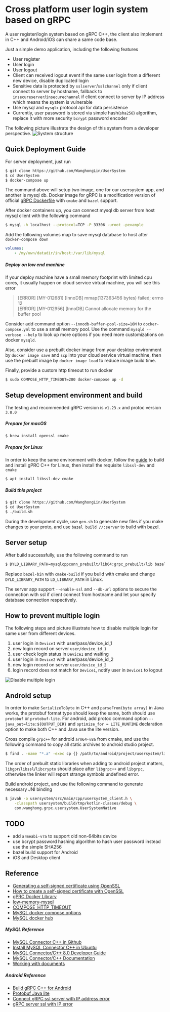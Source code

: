 Cross platform user login system based on gRPC
======

A user register/login system based on gRPC C++, the client also implement in C++ and Android/iOS can share a same code base.

Just a simple demo application, including the following features

* User register
* User login
* User logout
* Client can received logout event if the same user login from a different new device, disable duplicated login
* Sensitive data is protected by `sslserver`/`sslchannel` only if client connect to server by hostname, fallback to `insecureserver`/`insecurechannel` if client connect to server by IP address which means the system is vulnerable 
* Use mysql and `mysqlx` protocol api for data persistence
* Currently, user password is stored via simple hash(`sha256`) algorithm, replace it with more security `bcrypt` password encoder

The following picture illustrate the design of this system from a developer perspective.
![System structure](docs/usersystem_structure.png)

Quick Deployment Guide
------
For server deployment, just run
```bash
$ git clone https://github.com/WanghongLin/UserSystem
$ cd UserSystem
$ docker-compose up
```
The command above will setup two image, one for our usersystem app, and another is mysql db. Docker image for gRPC is a modification version of official [gRPC Dockerfile](https://github.com/grpc/grpc-docker-library/blob/master/1.21.0/cxx/Dockerfile) with `cmake` and `bazel` support.

After docker containers up, you can connect mysql db server from host mysql client with the following command

```bash
$ mysql -h localhost --protocol=TCP -P 33306 -uroot -pexample
```
Add the following volumes map to save mysql database to host after `docker-compose down`

```yaml
volumes:
    - /my/own/datadir/in/host:/var/lib/mysql
```

##### Deploy on low end machine
If your deploy machine have a small memory footprint with limited cpu cores, it usually happen on cloud service virtual machine, you will see this error

>[ERROR] [MY-012681] [InnoDB] mmap(137363456 bytes) failed; errno 12<br/>[ERROR] [MY-012956] [InnoDB] Cannot allocate memory for the buffer pool

Consider add command option `--innodb-buffer-pool-size=16M` to `docker-compose.yml` to use a small memory pool. Use the command `mysqld --verbose --help` to look up more options if you need more customizations on docker `mysqld`.

Also, consider use a prebuilt docker image from your desktop environment by `docker image save` and `scp` into your cloud service virtual machine, then use the prebuilt image by `docker image load` to reduce image build time.

Finally, provide a custom http timeout to run docker

```bash
$ sudo COMPOSE_HTTP_TIMEOUT=200 docker-compose up -d
```

Setup development environment and build
------
The testing and recommended gRPC version is `v1.23.x` and protoc version `3.8.0`

##### Prepare for macOS 
```bash
$ brew install openssl cmake
```

##### Prepare for Linux

In order to keep the same environment with docker, follow the [guide](https://github.com/grpc/grpc/blob/master/BUILDING.md) to build and install gPRC C++ for Linux, then install the requisite `libssl-dev` and `cmake`
```
$ apt install libssl-dev cmake
```

##### Build this project
```bash
$ git clone https://github.com/WanghongLin/UserSystem
$ cd UserSystem
$ ./build.sh
```

During the development cycle, use `gen.sh` to generate new files if you make changes to your proto, and use `bazel build //:server` to build with bazel.

Server setup
------
After build successfully, use the following command to run
```bash
$ DYLD_LIBRARY_PATH=mysqlcppconn_prebuilt/lib64:grpc_prebuilt/lib bazel-bin/server
```
Replace `bazel-bin` with `cmake-build` if you build with cmake and change `DYLD_LIBRARY_PATH` to `LD_LIBRARY_PATH` in Linux. 

The server app support `--enable-ssl` and `--db-url` options to secure the connection with ssl if client connect from hostname and let your specify database connection respectively. 

How to prevent multiple login
------
The following steps and picture illustrate how to disable multiple login for same user from different devices.

1. user login in `Device1` with user/pass/device_id_1
2. new login record on server `user/device_id_1`
3. user check login status in `Device1` and waiting
4. user login in `Device2` with user/pass/device_id_2
5. new login record on server `user/device_id_2`
6. login record does not match for `Device1`, notify user in `Device1` to logout

![Disable multiple login](docs/multiple_login.png)

Android setup
------
In order to make `SerializeToByte` in C++ and `parseFrom(byte array)` in Java works, the protobuf format type should keep the same, both should use `protobuf` or `protobuf-lite`. For android, add protoc command option `--java_out=lite:${OUTPUT_DIR}` and `optimize_for = LITE_RUNTIME` declaration option to make both C++ and Java use the lite version.

Cross compile `grpc++` for android `arm64-v8a` from cmake, and use the following command to copy all static archives to android studio project.

```bash
$ find . -name "*.a" -exec cp {} /path/to/android/project/usersystem/libs/arm64-v8a/ \;
```

The order of prebuilt static libraries when adding to android project matters, `libgpr`/`libssl`/`libcrypto` should place
after `libgrpc++` and `libgrpc`, otherwise the linker will report strange symbols undefined error.

Build android project, and use the following command to generate necessary JNI binding

```bash
$ javah -o usersystem/src/main/cpp/usersystem_client.h \
    -classpath usersystem/build/tmp/kotlin-classes/debug \
    com.wanghong.grpc.usersystem.UserSystemNative
``` 

TODO
------
* add `armeabi-v7a` to support old non-64bits device
* use bcrypt password hashing algorithm to hash user password instead use the simple SHA256
* bazel build support for Android
* iOS and Desktop client

Reference
------
* [Generating a self-signed certificate using OpenSSL](https://www.ibm.com/support/knowledgecenter/en/SSMNED_5.0.0/com.ibm.apic.cmc.doc/task_apionprem_gernerate_self_signed_openSSL.html)
* [How to create a self-signed certificate with OpenSSL](https://stackoverflow.com/questions/10175812/how-to-create-a-self-signed-certificate-with-openssl)
* [gPRC Docker Library](https://github.com/grpc/grpc-docker-library)
* [low-memory-mysql](https://github.com/alexanderkoller/low-memory-mysql)
* [COMPOSE_HTTP_TIMEOUT](https://stackoverflow.com/questions/36488209/how-to-override-the-default-value-of-compose-http-timeout-with-docker-compose-co)
* [MySQL docker compose options](https://stackoverflow.com/questions/46004648/how-to-setup-mysql-with-utf-8-using-docker-compose)
* [MySQL docker hub](https://hub.docker.com/_/mysql)

##### MySQL Reference
* [MySQL Connector C++ in Github](https://github.com/mysql/mysql-connector-cpp)
* [Install MySQL Connector C++ in Ubuntu](https://stackoverflow.com/questions/51117349/cannot-install-mysql-connector-c-correctly-in-my-ubuntu)
* [MySQL Connector/C++ 8.0 Developer Guide](https://dev.mysql.com/doc/connector-cpp/8.0/en/)
* [MySQL Connector/C++ Documentation](https://dev.mysql.com/doc/dev/connector-cpp/8.0/)
* [Working with documents](https://docs.oracle.com/cd/E17952_01/x-devapi-userguide-en/devapi-users-working-with-documents.html)

##### Android Reference
* [Build gRPC C++ for Android](https://stackoverflow.com/questions/54052229/build-grpc-c-for-android-using-ndk-arm-linux-androideabi-clang-compiler)
* [Protobuf Java lite](https://github.com/protocolbuffers/protobuf/blob/master/java/lite.md)
* [Connect gRPC ssl server with IP address error](https://blog.csdn.net/u011627161/article/details/87936361)
* [gRPC server ssl with IP error](https://zhuanlan.zhihu.com/p/35507832)
